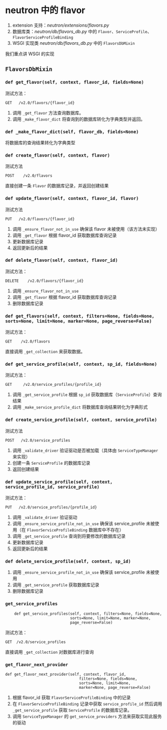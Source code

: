 # neutron 中的 flavor

1. extension 支持：*neutron/extensions/flavors.py*
2. 数据库类：*neutron/db/flavors_db.py* 中的 `Flavor`、`ServiceProfile`、`FlavorServiceProfileBinding`
3. WSGI 实现类 *neutron/db/flavors_db.py* 中的 `FlavorsDbMixin`

我们重点讲 WSGI 的实现

## `FlavorsDbMixin`

### `def get_flavor(self, context, flavor_id, fields=None)`

测试方法：

```
GET   /v2.0/flavors/{flavor_id}
```

1. 调用 `_get_flavor` 方法查询数据库。
2. 调用 `_make_flavor_dict` 将查询到的数据库转化为字典类型并返回。

### `def _make_flavor_dict(self, flavor_db, fields=None)`

将数据库的查询结果转化为字典类型

### `def create_flavor(self, context, flavor)`

测试方法

```
POST    /v2.0/flavors
```

直接创建一条 `Flavor` 的数据库记录，并返回创建结果

### `def update_flavor(self, context, flavor_id, flavor)`

测试方法

```
PUT   /v2.0/flavors/{flavor_id}
```

1. 调用 `_ensure_flavor_not_in_use` 确保该 flavor 未被使用（该方法未实现）
2. 调用 `_get_flavor` 根据 flavor_id 获取数据库查询记录
3. 更新数据库记录
4. 返回更新后的结果

### `def delete_flavor(self, context, flavor_id)`

测试方法：

```
DELETE    /v2.0/flavors/{flavor_id}
```

1. 调用 `_ensure_flavor_not_in_use` 
2. 调用 `_get_flavor` 根据 flavor_id 获取数据库查询记录
3. 删除数据库记录

### `def get_flavors(self, context, filters=None, fields=None,                    sorts=None, limit=None, marker=None, page_reverse=False)`

测试方法：

```
GET    /v2.0/flavors
```

直接调用 `_get_collection` 来获取数据。

### `def get_service_profile(self, context, sp_id, fields=None)`

测试方法：

```
GET     /v2.0/service_profiles/{profile_id}
```

1. 调用 `_get_service_profile` 根据 `sp_id` 获取数据库（`ServiceProfile`）查询结果
2. 调用 `_make_service_profile_dict` 将数据库查询结果转化为字典形式

### `def create_service_profile(self, context, service_profile)`

测试方法

```
POST   /v2.0/service_profiles
```

1. 调用 `_validate_driver` 验证驱动是否被加载（具体由 `ServiceTypeManager` 来实现）
2. 创建一条 `ServiceProfile` 的数据库记录
3. 返回创建结果

### `def update_service_profile(self, context,                               service_profile_id, service_profile)`

测试方法：

```
PUT   /v2.0/service_profiles/{profile_id}
```

1. 调用 `_validate_driver` 验证驱动
2. 调用 `_ensure_service_profile_not_in_use` 确保该 service_profile 未被使用（在 `FlavorServiceProfileBinding` 数据库中不存在）
3. 调用 `_get_service_profile` 查询到将要修改的数据库记录
4. 更新数据库记录
5. 返回更新后的结果

### `def delete_service_profile(self, context, sp_id)`

1. 调用 `_ensure_service_profile_not_in_use` 确保该 service_profile 未被使用
2. 调用 `_get_service_profile` 获取数据库记录
3. 删除数据库记录

### `get_service_profiles`

```
    def get_service_profiles(self, context, filters=None, fields=None,
                             sorts=None, limit=None, marker=None,
                             page_reverse=False)
```

测试方法：

```
GET  /v2.0/service_profiles
```

直接调用 `_get_collection` 对数据库进行查询


### `get_flavor_next_provider`

```
def get_flavor_next_provider(self, context, flavor_id,
                                 filters=None, fields=None,
                                 sorts=None, limit=None,
                                 marker=None, page_reverse=False)
```

1. 根据 flavor_id 获取 `FlavorServiceProfileBinding` 中的记录
2. 在 `FlavorServiceProfileBinding` 记录中获取 `service_profile_id` 然后调用 `_get_service_profile` 获取 `ServiceProfile` 的数据库记录。
3. 调用 `ServiceTypeManager` 的 `get_service_providers` 方法来获取实现此服务的驱动








